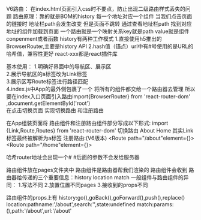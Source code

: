 
V6路由：
在index.html页面引入css时不要点，防止出现二级路由样式丢失的问题
 路由原理：靠的就是BOM的history 每一个地址对应一个组件   当我们点击页面的链接时  地址栏path会发生改变 但是页面不跳转  通过查看地址栏path 找到对应地址的组件加载到页面
    一个路由就是一个映射关系key就是path   value就是组件conpenment或者函数
    history有两种工作模式 1.直接使用h5推出的BrowserRouter,主要是history API 
                         2.hash值（锚点）url中有#号使用的是URL的哈希值，兼容性更好
   react-xxx都是react插件库
  
  基本使用：
  1.明确好界面中的导航区、展示区   
  2.展示导航区的a标签改为Link标签   
  3.展示区写Route标签进行路径匹配    
  4.index.js中App的最外侧包裹了一个<BrowserRouter></BrowserRouter>
   将所有的组件都交给一个路由器去管理  所以要在index入口页面引入路由import{BrowserRouter} from 'react-router-dom'
   <BrowserRouter><App/></BrowserRouter>,document.getElementById('root')  
   在点击切换页面 实现切换路由  和注册路由

   在App组装页面将 路由组件和注册路由组件部分写成以下形式:
   import {Link,Route,Routes} from 'react-router-dom'
   切换路由 <Link className="list-group-item" to="/about">About</Link>
          <Link className="list-group-item" to="/home">Home</Link>
          其实Link标签最终被解析为a标签
   注册路由:(V6版本)
               <Routes>
                 <Route path="/about"element={<About/>}> </Route>
                 <Route path="/home"element={<Home/>}> </Route>
               </Routes>

哈希router地址会出现一个#  #后面的参数不会发给服务器

路由组件放在pages文件夹中  路由组件是路由器帮我们渲染的  路由组件会收到 路由器给传递的三个重要信息：history location  match
  一般组件与路由组件的异同：
  1.写法不同   2.放置位置不同pages  3.接收到的props不同

  路由组件的props上有
  history:go(),goBack(),goForward(),push(),replace()
  location:pathname:'/about',search:'',state:undefined
  match:params:(),path:'/about',url:'/about'